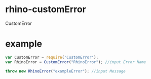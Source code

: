 # rhino-customError
CustomError

# example
```javascript
var CustomError = require('CustomError');
var RhinoError = CustomError("RhinoError"); //input Error Name

throw new RhinoError("exampleError"); //input Message
```